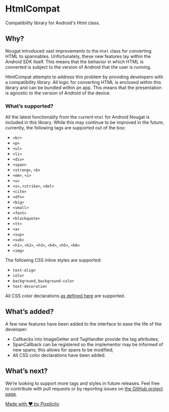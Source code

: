 # HtmlCompat
Compatibility library for Android's Html class.

## Why?

Nougat introduced vast improvements to the `Html` class for converting HTML to spannables. Unfortunately, these new features lay within the Android SDK itself. This means that the behavior in which HTML is converted is subject to the version of Android that the user is running.

HtmlCompat attempts to address this problem by providing developers with a compatibility library. All logic for converting HTML is enclosed within this library and can be bundled within an app. This means that the presentation is agnostic to the version of Android of the device.

### What’s supported?

All the latest functionality from the current `Html` for Android Nougat is included in this library. While this may continue to be improved in the future, currently, the following tags are supported out of the box:

*   `<br>`
*   `<p>`
*   `<ul>`
*   `<li>`
*   `<div>`
*   `<span>`
*   `<strong>`, `<b>`
*   `<em>`, `<i>`
*   `<u>`
*   `<s>`, `<strike>`, `<del>`
*   `<cite>`
*   `<dfn>`
*   `<big>`
*   `<small>`
*   `<font>`
*   `<blockquote>`
*   `<tt>`
*   `<a>`
*   `<sup>`
*   `<sub>`
*   `<h1>`, `<h2>`, `<h3>`, `<h4>`, `<h5>`, `<h6>`
*   `<img>`

The following CSS inline styles are supported:

*   `text-align`
*   `color`
*   `background`, `background-color`
*   `text-decoration`

All CSS color declarations [as defined here](https://www.w3schools.com/cssref/css_colors.asp) are supported.

## What’s added?

A few new features have been added to the interface to ease the life of the developer:

*   Callbacks into ImageGetter and TagHandler provide the tag attributes;
*   SpanCallback can be registered so the implementor may be informed of new spans; this allows for spans to be modified;
*   All CSS color declarations have been added.

## What’s next?

We’re looking to support more tags and styles in future releases. Feel free to contribute with pull requests or by reporting issues on [the GitHub project page](https://github.com/pixplicity/HtmlCompat).

[Made with ❤ by Pixplicity](https://pixplicity.com)
